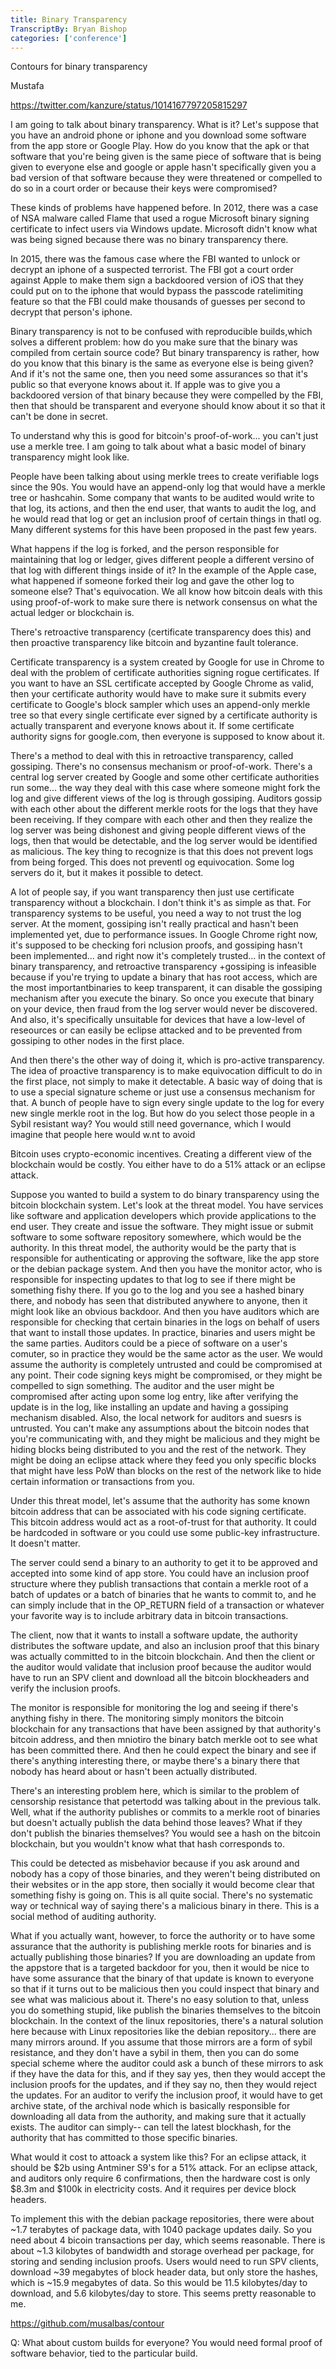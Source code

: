 ```yaml
---
title: Binary Transparency
TranscriptBy: Bryan Bishop
categories: ['conference']
---
```


Contours for binary transparency

Mustafa

<https://twitter.com/kanzure/status/1014167797205815297>

I am going to talk about binary transparency. What is it? Let's suppose that you have an android phone or iphone and you download some software from the app store or Google Play. How do you know that the apk or that software that you're being given is the same piece of software that is being given to everyone else and google or apple hasn't specifically given you a bad version of that software because they were threatened or compelled to do so in a court order or because their keys were compromised?

These kinds of problems have happened before. In 2012, there was a case of NSA malware called Flame that used a rogue Microsoft binary signing certificate to infect users via Windows update. Microsoft didn't know what was being signed because there was no binary transparency there.

In 2015, there was the famous case where the FBI wanted to unlock or decrypt an iphone of a suspected terrorist. The FBI got a court order against Apple to make them sign a backdoored version of iOS that they could put on to the iphone that would bypass the passcode ratelimiting feature so that the FBI could make thousands of guesses per second to decrypt that person's iphone.

Binary transparency is not to be confused with reproducible builds,which solves a different problem: how do you make sure that the binary was compiled from certain source code? But binary transparency is rather, how do you know that this binary is the same as everyone else is being given? And if it's not the same one, then you need some assurances so that it's public so that everyone knows about it. If apple was to give you a backdoored version of that binary because they were compelled by the FBI, then that should be transparent and everyone should know about it so that it can't be done in secret.

To understand why this is good for bitcoin's proof-of-work... you can't just use a merkle tree. I am going to talk about what a basic model of binary transparency might look like.

People have been talking about using merkle trees to create verifiable logs since the 90s. You would have an append-only log that would have a merkle tree or hashcahin. Some company that wants to be audited would write to that log, its actions, and then the end user, that wants to audit the log, and he would read that log or get an inclusion proof of certain things in thatl og. Many different systems for this have been proposed in the past few years.

What happens if the log is forked, and the person responsible for maintaining that log or ledger, gives different people a different versino of that log with different things inside of it? In the example of the Apple case, what happened if someone forked their log and gave the other log to someone else? That's equivocation. We all know how bitcoin deals with this using proof-of-work to make sure there is network consensus on what the actual ledger or blockchain is.

There's retroactive transparency (certificate transparency does this) and then proactive transparency like bitcoin and byzantine fault tolerance.

Certificate transparency is a system created by Google for use in Chrome to deal with the problem of certificate authorities signing rogue certificates. If you want to have an SSL certificate accepted by Google Chrome as valid, then your certificate authority would have to make sure it submits every certificate to Google's block sampler which uses an append-only merkle tree so that every single certificate ever signed by a certificate authority is actually transparent and everyone knows about it. If some certificate authority signs for google.com, then everyone is supposed to know about it.

There's a method to deal with this in retroactive transparency, called gossiping. There's no consensus mechanism or proof-of-work. There's a central log server created by Google and some other certificate authorities run some... the way they deal with this case where someone might fork the log and give different views of the log is through gossiping. Auditors gossip with each other about the different merkle roots for the logs that they have been receiving. If they compare with each other and then they realize the log server was being dishonest and giving people different views of the logs, then that would be detectable, and the log server would be identified as malicious. The key thing to recognize is that this does not prevent logs from being forged. This does not preventl og equivocation. Some log servers do it, but it makes it possible to detect.

A lot of people say, if you want transparency then just use certificate transparency without a blockchain. I don't think it's as simple as that. For transparency systems to be useful, you need a way to not trust the log server. At the moment, gossiping isn't really practical and hasn't been implemented yet, due to performance issues. In Google Chrome right now, it's supposed to be checking fori nclusion proofs, and gossiping hasn't been implemented... and right now it's completely trusted... in the context of binary transparency, and retroactive transparency +gossiping is infeasible because if you're trying to update a binary that has root access, which are the most importantbinaries to keep transparent, it can disable the gossiping mechanism after you execute the binary. So once you execute that binary on your device, then fraud from the log server would never be discovered. And also, it's specifically unsuitable for devices that have a low-level of reseources or can easily be eclipse attacked and to be prevented from gossiping to other nodes in the first place.

And then there's the other way of doing it, which is pro-active transparency. The idea of proactive transparency is to make equivocation difficult to do in the first place, not simply to make it detectable. A basic way of doing that is to use a special signature scheme or just use a consensus mechanism for that. A bunch of people have to sign every single update to the log for every new single merkle root in the log. But how do you select those people in a Sybil resistant way? You would still need governance, which I would imagine that people here would w.nt to avoid

Bitcoin uses crypto-economic incentives. Creating a different view of the blockchain would be costly. You either have to do a 51% attack or an eclipse attack.

Suppose you wanted to build a system to do binary transparency using the bitcoin blockchain system. Let's look at the threat model. You have services like software and application developers which provide applications to the end user. They create and issue the software. They might issue or submit software to some software repository somewhere, which would be the authority. In this threat model, the authority would be the party that is responsible for authenticating or approving the software, like the app store or the debian package system. And then you have the monitor actor, who is responsible for inspecting updates to that log to see if there might be something fishy there. If you go to the log and you see a hashed binary there, and nobody has seen that distributed anywhere to anyone, then it might look like an obvious backdoor. And then you have auditors which are responsible for checking that certain binaries in the logs on behalf of users that want to install those updates. In practice, binaries and users might be the same parties. Auditors could be a piece of software on a user's comuter, so in practice they would be the same actor as the user. We would assume the authority is completely untrusted and could be compromised at any point. Their code signing keys might be compromised, or they might be compelled to sign something. The auditor and the user might be compromised after acting upon some log entry, like after verifying the update is in the log, like installing an update and having a gossiping mechanism disabled. Also, the local network for auditors and suesrs is untrusted. You can't make any assumptions about the bitcoin nodes that you're communicating with, and they might be malicious and they might be hiding blocks being distributed to you and the rest of the network. They might be doing an eclipse attack where they feed you only specific blocks that might have less PoW than blocks on the rest of the network like to hide certain information or transactions from you.

Under this threat model, let's assume that the authority has some known bitcoin address that can be associated with his code signing certificate. This bitcoin address would act as a root-of-trust for that authority. It could be hardcoded in software or you could use some public-key infrastructure. It doesn't matter.

The server could send a binary to an authority to get it to be approved and accepted into some kind of app store. You could have an inclusion proof structure where they publish transactions that contain a merkle root of a batch of updates or a batch of binaries that he wants to commit to, and he can simply include that in the OP\_RETURN field of a transaction or whatever your favorite way is to include arbitrary data in bitcoin transactions.

The client, now that it wants to install a software update, the authority distributes the software update, and also an inclusion proof that this binary was actually committed to in the bitcoin blockchain. And then the client or the auditor would validate that inclusion proof because the auditor would have to run an SPV client and download all the bitcoin blockheaders and verify the inclusion proofs.

The monitor is responsible for monitoring the log and seeing if there's anything fishy in there. The monitoring simply monitors the bitcoin blockchain for any transactions that have been assigned by that authority's bitcoin address, and then mniotiro the binary batch merkle oot to see what has been committed there. And then he could expect the binary and see if there's anything interesting there, or maybe there's a binary there that nobody has heard about or hasn't been actually distributed.

There's an interesting problem here, which is similar to the problem of censorship resistance that petertodd was talking about in the previous talk. Well, what if the authority publishes or commits to a merkle root of binaries but doesn't actually publish the data behind those leaves? What if they don't publish the binaries themselves? You would see a hash on the bitcoin blockchain, but you wouldn't know what that hash corresponds to.

This could be detected as misbehavior because if you ask around and nobody has a copy of those binaries, and they weren't being distributed on their websites or in the app store, then socially it would become clear that something fishy is going on. This is all quite social. There's no systematic way or technical way of saying there's a malicious binary in there. This is a social method of auditing authority.

What if you actually want, however, to force the authority or to have some assurance that the authority is publishing merkle roots for binaries and is actually publishing those binaries? If you are downloading an update from the appstore that is a targeted backdoor for you, then it would be nice to have some assurance that the binary of that update is known to everyone so that if it turns out to be malicious then you could inspect that binary and see what was malicious about it. There's no easy solution to that, unless you do something stupid, like publish the binaries themselves to the bitcoin blockchain. In the context of the linux repositories, there's a natural solution here because with Linux repositories like the debian repository... there are many mirrors around. If you assume that those mirrors are a form of sybil resistance, and they don't have a sybil in them, then you can do some special scheme where the auditor could ask a bunch of these mirrors to ask if they have the data for this, and if they say yes, then they would accept the inclusion proofs for the updates, and if they say no, then they would reject the updates. For an auditor to verify the inclusion proof, it would have to get archive state, of the archival node which is basically responsible for downloading all data from the authority, and making sure that it actually exists. The auditor can simply-- can tell the latest blockhash, for the authority that has committed to those specific binaries.

What would it cost to attoack a system like this?  For an eclipse attack, it should be $2b using Antminer S9's for a 51% attack. For an eclipse attack, and auditors only require 6 confirmations, then the hardware cost is only $8.3m and $100k in electricity costs. And it requires per device block headers.

To implement this with the debian package repositories, there were about ~1.7 terabytes of package data, with 1040 package updates daily. So you need about 4 bicoin transactions per day, which seems reasonable. There is about ~1.3 kilobytes of bandwidth and storage overhead per package, for storing and sending inclusion proofs. Users would need to run SPV clients, download ~39 megabytes of block header data, but only store the hashes, which is ~15.9 megabytes of data. So this would be 11.5 kilobytes/day to download, and 5.6 kilobytes/day to store. This seems pretty reasonable to me.

<https://github.com/musalbas/contour>

Q: What about custom builds for everyone? You would need formal proof of software behavior, tied to the particular build. 
